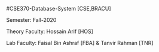 #CSE370-Database-System [CSE,BRACU]

Semester: Fall-2020

Theory Faculty: Hossain Arif [HOS]

Lab Faculty: Faisal Bin Ashraf [FBA] & Tanvir Rahman [TNR]






